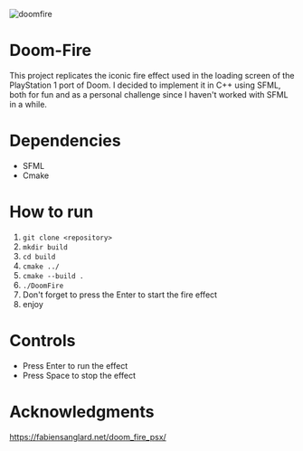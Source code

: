 
![doomfire](https://github.com/user-attachments/assets/f8fdc538-8f9d-4b45-9c1d-de847898d2d7)

# Doom-Fire

This project replicates the iconic fire effect used in the loading screen of the PlayStation 1 port of Doom. I decided to implement it in C++ using SFML, both for fun and as a personal challenge since I haven't worked with SFML in a while.

# Dependencies
* SFML
* Cmake

# How to run
1) ```git clone <repository>```
2) ```mkdir build```
3) ```cd build```
4) ```cmake ../```
5) ```cmake --build .```
6) ```./DoomFire```
7) Don't forget to press the Enter to start the fire effect
8) enjoy

# Controls
* Press Enter to run the effect
* Press Space to stop the effect

# Acknowledgments
https://fabiensanglard.net/doom_fire_psx/
